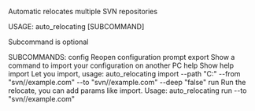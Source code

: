 Automatic relocates multiple SVN repositories

USAGE:
  auto_relocating [SUBCOMMAND]

Subcommand is optional

SUBCOMMANDS:
    config          Reopen configuration prompt
    export          Show a command to import your configuration on another PC
    help            Show help
    import          Let you import, usage: auto_relocating import --path "C:\" --from "svn//example.com" --to "svn//example.com" --deep "false"
    run             Run the relocate, you can add params like import. Usage: auto_relocating run --to "svn//example.com"
